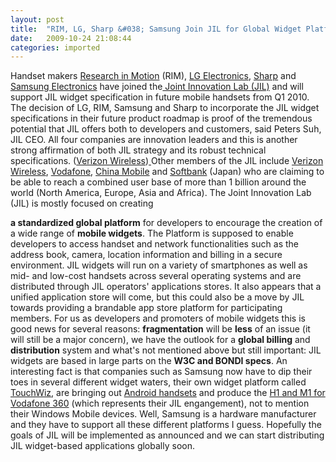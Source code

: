 ```yaml
---
layout: post
title:  "RIM, LG, Sharp &#038; Samsung Join JIL for Global Widget Platform"
date:   2009-10-24 21:08:44
categories: imported
---
```

Handset makers [Research in Motion][1] (RIM), [LG Electronics][2], [Sharp][3] and [Samsung Electronics][4] have joined the[ Joint Innovation Lab (JIL)][5] and will support JIL widget specification in future mobile handsets from Q1 2010. The decision of LG, RIM, Samsung and Sharp to incorporate the JIL widget specifications in their future product roadmap is proof of the tremendous potential that JIL offers both to developers and customers, said Peters Suh, JIL CEO. All four companies are innovation leaders and this is another strong affirmation of both JIL strategy and its robust technical specifications. ([Verizon Wireless][6])[ ][6] Other members of the JIL include [Verizon Wireless][7], [Vodafone][8], [China Mobile][9] and [Softbank][10] (Japan) who are claiming to be able to reach a combined user base of more than 1 billion around the world (North America, Europe, Asia and Africa).<!--more--> The Joint Innovation Lab (JIL) is mostly focused on creating 

**a standardized global platform** for developers to encourage the creation of a wide range of **mobile widgets**. The Platform is supposed to enable developers to access handset and network functionalities such as the address book, camera, location information and billing in a secure environment. JIL widgets will run on a variety of smartphones as well as mid- and low-cost handsets across several operating systems and are distributed through JIL operators' applications stores. It also appears that a unified application store will come, but this could also be a move by JIL towards providing a brandable app store platform for participating members. For us as developers and promoters of mobile widgets this is good news for several reasons: **fragmentation** will be **less** of an issue (it will still be a major concern), we have the outlook for a **global billing** and **distribution** system and what's not mentioned above but still important: JIL widgets are based in large parts on the **W3C and BONDI specs**. An interesting fact is that companies such as Samsung now have to dip their toes in several different widget waters, their own widget platform called [TouchWiz][11], are bringing out [Android handsets][12] and produce the [H1 and M1 for Vodafone 360][13] (which represents their JIL engangement), not to mention their Windows Mobile devices. Well, Samsung is a hardware manufacturer and they have to support all these different platforms I guess. Hopefully the goals of JIL will be implemented as announced and we can start distributing JIL widget-based applications globally soon.

[1]: http://www.rim.com/
[2]: http://www.lg.com/
[3]: http://www.sharpusa.com/
[4]: http://www.samsung.com/
[5]: http://www.jil.org/
[6]: http://news.vzw.com/news/2009/10/pr2009-10-20o.html
[7]: http://www.verizonwireless.com/
[8]: http://www.vodafone.com/
[9]: http://www.chinamobile.com/en/
[10]: http://mb.softbank.jp/en/
[11]: http://www.samsung-f480.com/
[12]: http://samsungmobileusa.com/Behold2PL.aspx?INT=us_home_subbanners_pos4_1007_behold2
[13]: http://info.vodafone360.com/en/phones/360H1